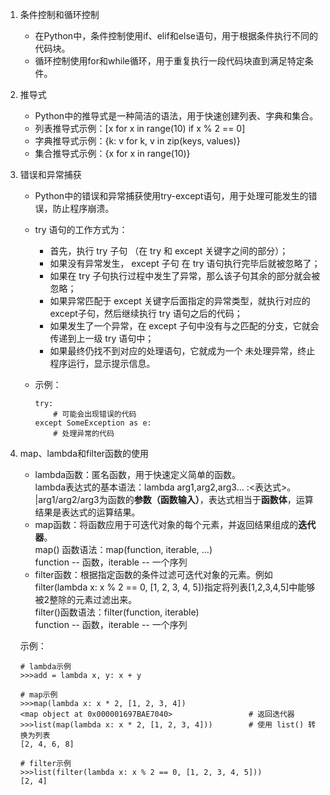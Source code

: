 1. 条件控制和循环控制

   - 在Python中，条件控制使用if、elif和else语句，用于根据条件执行不同的代码块。
   - 循环控制使用for和while循环，用于重复执行一段代码块直到满足特定条件。

2. 推导式

   - Python中的推导式是一种简洁的语法，用于快速创建列表、字典和集合。
   - 列表推导式示例：[x for x in range(10) if x % 2 == 0]
   - 字典推导式示例：{k: v for k, v in zip(keys, values)}
   - 集合推导式示例：{x for x in range(10)}

3. 错误和异常捕获

   - Python中的错误和异常捕获使用try-except语句，用于处理可能发生的错误，防止程序崩溃。

   - try 语句的工作方式为：

     - 首先，执行 try 子句 （在 try 和 except 关键字之间的部分）；
     - 如果没有异常发生， except 子句 在 try 语句执行完毕后就被忽略了；
     - 如果在 try 子句执行过程中发生了异常，那么该子句其余的部分就会被忽略；
     - 如果异常匹配于 except 关键字后面指定的异常类型，就执行对应的except子句，然后继续执行 try 语句之后的代码；
     - 如果发生了一个异常，在 except 子句中没有与之匹配的分支，它就会传递到上一级 try 语句中；
     - 如果最终仍找不到对应的处理语句，它就成为一个 未处理异常，终止程序运行，显示提示信息。

   - 示例：

     ```
     try:
         # 可能会出现错误的代码
     except SomeException as e:
         # 处理异常的代码
     ```

4. map、lambda和filter函数的使用

   - lambda函数：匿名函数，用于快速定义简单的函数。  
     lambda表达式的基本语法：lambda arg1,arg2,arg3… :<表达式>。  
     |arg1/arg2/arg3为函数的**参数（函数输入）**，表达式相当于**函数体**，运算结果是表达式的运算结果。
   - map函数：将函数应用于可迭代对象的每个元素，并返回结果组成的**迭代器**。  
     map() 函数语法：map(function, iterable, ...)    
     function -- 函数，iterable -- 一个序列
   - filter函数：根据指定函数的条件过滤可迭代对象的元素。例如filter(lambda x: x % 2 == 0, [1, 2, 3, 4, 5])指定将列表[1,2,3,4,5]中能够被2整除的元素过滤出来。  
     filter()函数语法：filter(function, iterable)  
     function -- 函数，iterable -- 一个序列
   
   示例：
   
   ```
   # lambda示例
   >>>add = lambda x, y: x + y
   
   # map示例
   >>>map(lambda x: x * 2, [1, 2, 3, 4])
   <map object at 0x000001697BAE7040>                 # 返回迭代器
   >>>list(map(lambda x: x * 2, [1, 2, 3, 4]))        # 使用 list() 转换为列表
   [2, 4, 6, 8]
   
   # filter示例
   >>>list(filter(lambda x: x % 2 == 0, [1, 2, 3, 4, 5]))
   [2, 4]
   ```
